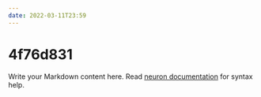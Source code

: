 ```yaml
---
date: 2022-03-11T23:59
---
```


# 4f76d831

Write your Markdown content here. Read [neuron documentation](https://neuron.zettel.page/2011404.html) for syntax help.

